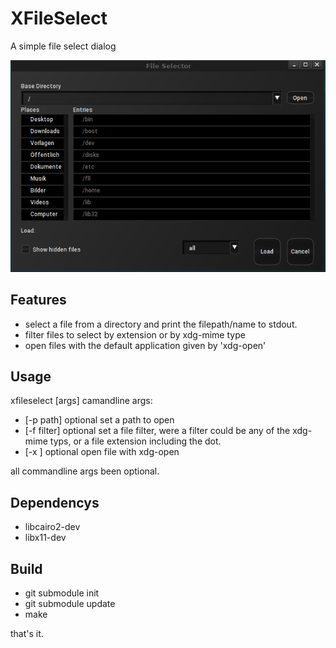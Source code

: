 # XFileSelect
A simple file select dialog 

![File-selector](https://github.com/brummer10/XFileSelect/raw/master/XFileSelect.png)

## Features

- select a file from a directory and print the filepath/name to stdout.
- filter files to select by extension or by xdg-mime type
- open files with the default application given by 'xdg-open'

## Usage

xfileselect [args]
camandline args:
-   [-p path] optional set a path to open
-   [-f filter] optional set a file filter, were a filter could be any of the xdg-mime typs, or a file extension including the dot.
-   [-x ] optional open file with xdg-open

all commandline args been optional. 

## Dependencys

- libcairo2-dev
- libx11-dev

## Build
- git submodule init
- git submodule update
- make

that's it.
